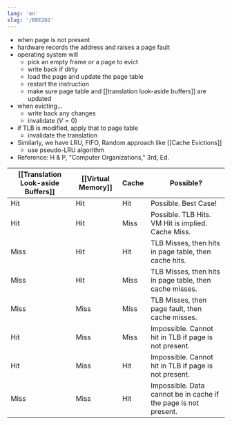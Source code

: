 ```yaml
---
lang: 'en'
slug: '/BEE2D2'
---
```


- when page is not present
- hardware records the address and raises a page fault
- operating system will
  - pick an empty frame or a page to evict
  - write back if dirty
  - load the page and update the page table
  - restart the instruction
  - make sure page table and [[translation look-aside buffers]] are updated
- when evicting...
  - write back any changes
  - invalidate ($V=0$)
- if TLB is modified, apply that to page table
  - invalidate the translation
- Similarly, we have LRU, FIFO, Random approach like [[Cache Evictions]]
  - use pseudo-LRU algorithm
- Reference: H & P, "Computer Organizations," 3rd, Ed.

| [[Translation Look-aside Buffers]] | [[Virtual Memory]] | Cache | Possible?                                                       |
| ---------------------------------- | ------------------ | ----- | --------------------------------------------------------------- |
| Hit                                | Hit                | Hit   | Possible. Best Case!                                            |
| Hit                                | Hit                | Miss  | Possible. TLB Hits. VM Hit is implied. Cache Miss.              |
| Miss                               | Hit                | Hit   | TLB Misses, then hits in page table, then cache hits.           |
| Miss                               | Hit                | Miss  | TLB Misses, then hits in page table, then cache misses.         |
| Miss                               | Miss               | Miss  | TLB Misses, then page fault, then cache misses.                 |
| Hit                                | Miss               | Miss  | Impossible. Cannot hit in TLB if page is not present.           |
| Hit                                | Miss               | Hit   | Impossible. Cannot hit in TLB if page is not present.           |
| Miss                               | Miss               | Hit   | Impossible. Data cannot be in cache if the page is not present. |
